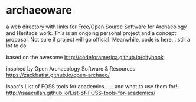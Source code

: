 # archaeoware

a web directory with links for Free/Open Source Software for Archaeology and Heritage work. This is an ongoing personal project and a concept proposal. Not sure if project will go official. Meanwhile, code is here... still a lot to do



based on the awesome http://codeforamerica.github.io/citybook

inspired by
Open Archaeology Software & Resources
https://zackbatist.github.io/open-archaeo/


Isaac's List of FOSS tools for academics...
…and what to use them for!
http://isaacullah.github.io/List-of-FOSS-tools-for-academics/
